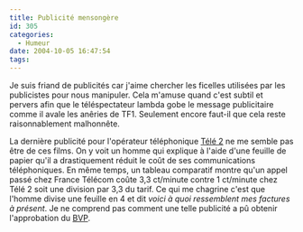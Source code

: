 ```yaml
---
title: Publicité mensongère
id: 305
categories:
  - Humeur
date: 2004-10-05 16:47:54
tags:
---
```


Je suis friand de publicités car j'aime chercher les ficelles utilisées par les publicistes pour nous manipuler. Cela m'amuse quand c'est subtil et pervers afin que le téléspectateur lambda gobe le message publicitaire comme il avale les anêries de TF1\. Seulement encore faut-il que cela reste raisonnablement malhonnête.

La dernière publicité pour l'opérateur téléphonique [Télé 2](http://www.tele2.fr/ "Télé 2 France") ne me semble pas être de ces films. On y voit un homme qui explique à l'aide d'une feuille de papier qu'il a drastiquement réduit le coût de ses communications téléphoniques. En même temps, un tableau comparatif montre qu'un appel passé chez France Télécom coûte  3,3 ct/minute contre 1 ct/minute chez Télé 2 soit une division par 3,3 du tarif. Ce qui me chagrine c'est que l'homme divise une feuille en 4 et dit _voici à quoi ressemblent mes factures à présent_. Je ne comprend pas comment une telle publicité a pû obtenir l'approbation du [BVP](http://www.bvp.org/ "BVP").